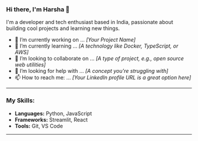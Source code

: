 ### Hi there, I'm Harsha 👋

I'm a developer and tech enthusiast based in India, passionate about building cool projects and learning new things.

- 🔭 I’m currently working on ... *[Your Project Name]*
- 🌱 I’m currently learning ... *[A technology like Docker, TypeScript, or AWS]*
- 👯 I’m looking to collaborate on ... *[A type of project, e.g., open source web utilities]*
- 🤔 I’m looking for help with ... *[A concept you're struggling with]*
- 📫 How to reach me: ... *[Your LinkedIn profile URL is a great option here]*

---

### My Skills:

- **Languages:** Python, JavaScript
- **Frameworks:** Streamlit, React
- **Tools:** Git, VS Code

---
